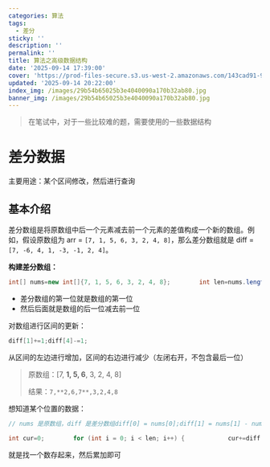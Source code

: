 ```yaml
---
categories: 算法
tags:
  - 差分
sticky: ''
description: ''
permalink: ''
title: 算法之高级数据结构
date: '2025-09-14 17:39:00'
cover: 'https://prod-files-secure.s3.us-west-2.amazonaws.com/143cad91-961b-48b0-82dc-78fbb6eb5abe/ca363e5c-5600-40ff-b012-b0478d3f0da0/wallhaven-rrv6r7.jpg?X-Amz-Algorithm=AWS4-HMAC-SHA256&X-Amz-Content-Sha256=UNSIGNED-PAYLOAD&X-Amz-Credential=ASIAZI2LB466WSV6MYGC%2F20250915%2Fus-west-2%2Fs3%2Faws4_request&X-Amz-Date=20250915T085604Z&X-Amz-Expires=3600&X-Amz-Security-Token=IQoJb3JpZ2luX2VjEPj%2F%2F%2F%2F%2F%2F%2F%2F%2F%2FwEaCXVzLXdlc3QtMiJHMEUCIDHEwDi%2BJbHCY8FhpsvcwCfrKkQWVGoDWOJOh9nPRse6AiEAsrNQkx4YBKlz1LDmlCJGtFr27WjpqB%2FfgOJ6vOd66Nwq%2FwMIcRAAGgw2Mzc0MjMxODM4MDUiDNlPp9SpLmXHHjoVSyrcAxdqTdVruFbsjRIED8CdHw%2FqTEDxJo7sutGDnEY2Yi3wwvqYelQlGcrOSHg1%2FNCzHgYOl%2FFF8TyazkMjoVaCm4xDXJIqgeicM3hxxw6LQh%2BQH%2F9Qx40Q7%2BVw%2Bs4qdOmrF%2BrKM3%2BI4HW09ROlW8kkve6oy4g4ud%2BDnG8tqxbeReBeICGo984n7hFKH4A3tJJZUFgF3kefh4UgZRMhK1ts%2BAfsHDQ5q6c%2FOPuSjhQf7ySNdb3J9jEL7BCJvGYmkwMvX0vedHZsUVqznk4snfMvhjOU24pAgo0PXZhLGNANgAFsD9VedFzjrU2e0thZFIYoZx4NSohoD%2BrQXVc17xmycd0t16yOCwjb9UQObp6pm15nd48cZq8sgJDsqfYMFXDam6K1bPNQBfvDo%2BWPaTMnsXN9Z4Cu4JoInYMQxM82eAo6SOo5G%2BAE4vu%2BmLFIasqUnf4pJDmvjaiPVvTIWbQfrbr1WQYB69YWtRgdWbmPwf79OClZW8AmP9050a7tpoM%2BF%2FwwM984Y130Sdi4etMuIm69g0QOFiPQvhXihPNnMST0gp0G%2Fl%2FMyGAKwxod8%2B5Yp0NCkzCkkvVzXgyk1%2FnEQ7jsYEtkpWohczyPXwZqn%2BzICmFxW4JsWpCh0rcvMLWTn8YGOqUBpdavTBxjNR%2FohKL6fgbsGGlHilllFXyA35BgP9ce7Jrip6SE69hEb5D1EfVkiJ0Lih8pATFR1X8Rd02XHN%2FKEs78usgh4nQQJIsLVQVECnmJTLqJDewtPAQ8193UFbQt06YIlxos0hPNGY01NkMyyByoQY3QiFGWoPjLKLA3oXGhncDQy6s962vKXnatXkiL7VN0nCPvDznkUF1xvETPAfZ43AV6&X-Amz-Signature=29b217849e63e95bb41ce842077a1fbce94064a7456e16380a85ecce6d8edb92&X-Amz-SignedHeaders=host&x-amz-checksum-mode=ENABLED&x-id=GetObject'
updated: '2025-09-14 20:22:00'
index_img: /images/29b54b65025b3e4040090a170b32ab80.jpg
banner_img: /images/29b54b65025b3e4040090a170b32ab80.jpg
---
```

> 在笔试中，对于一些比较难的题，需要使用的一些数据结构

# 差分数据


主要用途：某个区间修改，然后进行查询


## 基本介绍


差分数组是将原数组中后一个元素减去前一个元素的差值构成一个新的数组。例如，假设原数组为 arr = `[7, 1, 5, 6, 3, 2, 4, 8]`，那么差分数组就是 diff =`[7, -6, 4, 1, -3, -1, 2, 4]`。


**构建差分数组：**


```java
int[] nums=new int[]{7, 1, 5, 6, 3, 2, 4, 8};        int len=nums.length;        int[] diff=new int[len];        diff[0]=nums[0];        for (int i = 1; i < len; i++) {            diff[i]=nums[i]-nums[i-1];        }
```

- 差分数组的第一位就是数组的第一位
- 然后后面就是数组的后一位减去前一位

对数组进行区间的更新：


```java
diff[1]+=1;diff[4]-=1;
```


从区间的左边进行增加，区间的右边进行减少（左闭右开，不包含最后一位）

> 原数组：[7, **1, 5, 6**, 3, 2, 4, 8]
>
> 结果：`7,**2,6,7**,3,2,4,8`
>
>

想知道某个位置的数据：


```java
// nums 是原数组，diff 是差分数组diff[0] = nums[0];diff[1] = nums[1] - nums[0];diff[2] = nums[2] - nums[1];...nums[0] = diff[0];nums[1] = diff[1] + nums[0] =  diff[0] + diff[1];nums[2] = nums[1] + diff[2] =  diff[0] + diff[1] + diff[2];
```


```java
int cur=0;        for (int i = 0; i < len; i++) {            cur+=diff[i];            System.out.print(cur+",");        }
```


就是找一个数存起来，然后累加即可

